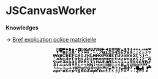 # JSCanvasWorker

**Knowledges**

&rarr; [Bref explication police matricielle ](https://github.com/devGnode/JSCanvasWorker/tree/master/js/cp437)
<center><img src="https://raw.githubusercontent.com/devGnode/JSCanvasWorker/master/js/cp437/cp43788.png"></center>
